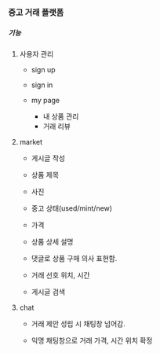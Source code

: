 ### 중고 거래 플랫폼

##### 기능

1. 사용자 관리

   - sign up

   - sign in

   - my page
     - 내 상품 관리
     - 거래 리뷰


2. market

   - 게시글 작성
   	- 상품 제목
   	- 사진
   	- 중고 상태(used/mint/new)
   	- 가격
   	- 상품 상세 설명
   	- 댓글로 상품 구매 의사 표현함.
   	- 거래 선호 위치, 시간


   - 게시글 검색


3. chat

   - 거래 제안 성립 시 채팅창 넘어감.

   - 익명 채팅창으로 거래 가격, 시간 위치 확정